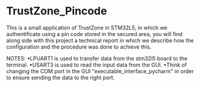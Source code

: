 # TrustZone_Pincode
This is a small application of TrustZone in STM32L5, in which we authentificate using a pin code stored in the secured area, you will find along side with this project a technical report <in french> in which we describe how the configuration and the procedure was done to achieve this.
 
 NOTES:
•LPUART1 is used to transfer data from the stm32l5 board to the terminal.
•USART3 is used to read the input data from the GUI.
•Think of changing the COM port in the GUI "executable_interface_pycharm" in order to ensure sending the data to the right port.
